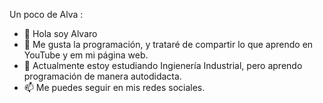 Un poco de Alva :
- 👋 Hola soy Alvaro
- 👀 Me gusta la programación, y trataré de compartir lo que aprendo en YouTube y em mi página web.
- 🌱 Actualmente estoy estudiando Ingienería Industrial, pero aprendo programación de manera autodidacta.
- 📫 Me puedes seguir en mis redes sociales.

<!---
AlvaroCoder/AlvaroCoder is a ✨ special ✨ repository because its `README.md` (this file) appears on your GitHub profile.
You can click the Preview link to take a look at your changes.
--->
